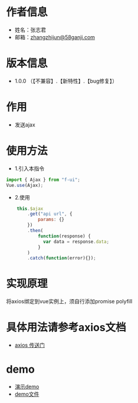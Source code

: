 # 作者信息
* 姓名：张志君
* 邮箱：zhangzhijun@58ganji.com

# 版本信息
* 1.0.0 （【不兼容】.【新特性】.【bug修复】）

# 作用
* 发送ajax

# 使用方法
* 1.引入本指令

```javascript
import { Ajax } from "f-ui";
Vue.use(Ajax);
```
* 2.使用
```javascript
    this.$ajax
        .get("api url", {
            params: {}
        })
        .then(
            function(response) {
              var data = response.data;
            }
        )
        .catch(function(error){});
```


# 实现原理
将axios绑定到vue实例上，须自行添加promise polyfill

# 具体用法请参考axios文档
- [axios 传送门](https://github.com/axios/axios)

# demo
- [演示demo](http://fangfe.58v5.cn/f-ui/demo/index.html#/ajax)
- [demo文件](http://gitlab.58corp.com/fangfe/f-ui/blob/master/src/ajax/demo/Demo.vue)